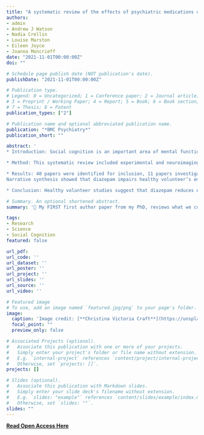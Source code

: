 ```yaml
---
title: "A systematic review of the effects of psychiatric medications on social cognition [Open Access]"
authors:
- admin
- Andrew J Watson
- Nadia Crellin
- Louise Marston
- Eileen Joyce
- Joanna Moncrieff
date: "2021-11-01T00:00:00Z"
doi: ""

# Schedule page publish date (NOT publication's date).
publishDate: "2021-11-01T00:00:00Z"

# Publication type.
# Legend: 0 = Uncategorized; 1 = Conference paper; 2 = Journal article;
# 3 = Preprint / Working Paper; 4 = Report; 5 = Book; 6 = Book section;
# 7 = Thesis; 8 = Patent
publication_types: ["2"]

# Publication name and optional abbreviated publication name.
publication: "*BMC Psychiatry*"
publication_short: ""

abstract: '
* Introduction: Social cognition is an important area of mental functioning relevant to psychiatric disorders and social functioning, that may be affected by psychiatric drug treatments. The aim of this review was to investigate the effects of medications with sedative properties, on social cognition.

* Method: This systematic review included experimental and neuroimaging studies investigating drug effects on social cognition. Data quality was assessed using a modified Downs and Black checklist (Trac et al. CMAJ 188: E120- E129, 2016). The review used narrative synthesis to analyse the data.

* Results: 40 papers were identified for inclusion, 11 papers investigating benzodiazepine effects, and 29 investigating antipsychotic effects, on social cognition.
Narrative synthesis showed that diazepam impairs healthy volunteer’s emotion recognition, with supporting neuroimaging studies showing benzodiazepines attenuate amygdala activity. Studies of antipsychotic effects on social cognition gave variable results. However, many of these studies were in patients already taking medication, and potential practice effects were identified due to short-term follow-ups.

* Conclusion: Healthy volunteer studies suggest that diazepam reduces emotional processing ability. The effects of benzodiazepines on other aspects of social cognition, as well as the effects of antipsychotics, remain unclear. Interpretations of the papers in this review were limited by variability in measures, small sample sizes, and lack of randomisation. More robust studies are necessary to evaluate the impact of these medications on social cognition.'

# Summary. An optional shortened abstract.
summary: '🤩 My FIRST first author paper from my PhD, reviews what we currently know about the sedative effects of psychiatric medication on social cognition'

tags:
- Research
- Science
- Social Cognition
featured: false

url_pdf: 
url_code: ''
url_dataset: ''
url_poster: ''
url_project: ''
url_slides: ''
url_source: ''
url_video: ''

# Featured image
# To use, add an image named `featured.jpg/png` to your page's folder. 
image:
  caption: 'Image credit: [**Christina Victoria Craft**](https://unsplash.com/photos/WHSnkIwWpec)'
  focal_point: ""
  preview_only: false

# Associated Projects (optional).
#   Associate this publication with one or more of your projects.
#   Simply enter your project's folder or file name without extension.
#   E.g. `internal-project` references `content/project/internal-project/index.md`.
#   Otherwise, set `projects: []`.
projects: []

# Slides (optional).
#   Associate this publication with Markdown slides.
#   Simply enter your slide deck's filename without extension.
#   E.g. `slides: "example"` references `content/slides/example/index.md`.
#   Otherwise, set `slides: ""`.
slides: ""
---
```


**[Read Open Access Here](https://bmcpsychiatry.biomedcentral.com/articles/10.1186/s12888-021-03545-z)**